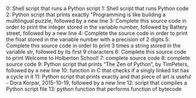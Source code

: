 0: Shell script that runs a Python script
1: Shell script that runs Python code
2: Python script that prints exactly "Programming is like building a multilingual puzzle, followed by a new line
3: Complete this source code in order to print the integer stored in the variable number, followed by Battery street, followed by a new line
4: Complete the source code in order to print the float stored in the variable number with a precision of 2 digits
5: Complete this source code in order to print 3 times a string stored in the variable str, followed by its first 9 characters
6: Complete this source code to print Welcome to Holberton School!
7: complete source code
8: complete source code
9: Python script that prints “The Zen of Python”, by TimPeters, followed by a new line
10: function in C that checks if a singly linked list has a cycle in it
11: Python script that prints exactly and that piece of art is useful - Dora Korpar, 2015-10-19, followed by a new line
12: script that compiles a Python script file
13: python function that performs function of bytecode
